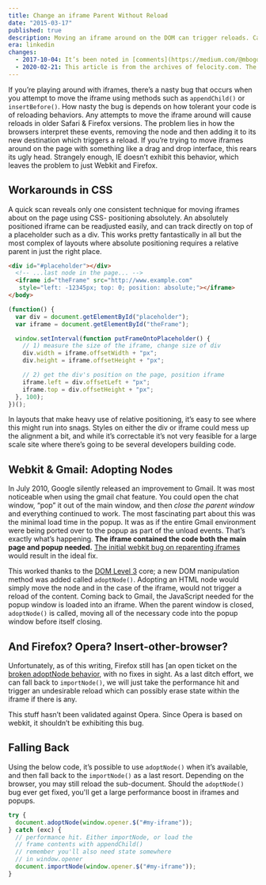 ```yaml
---
title: Change an iframe Parent Without Reload
date: "2015-03-17"
published: true
description: Moving an iframe around on the DOM can trigger reloads. Can something be done about it?
era: linkedin
changes:
  - 2017-10-04: It’s been noted in [comments](https://medium.com/@mbogdan/even-in-webkit-support-for-the-so-called-magic-iframe-has-been-removed-882a27d1bf15) and confirmed that the reparenting with `adoptNode()` no longer works and will instead cause the iframe to reload. Based on the [bug report](https://bugs.webkit.org/show_bug.cgi?id=13574), we’re also not likely to see this situation change either.
  - 2020-02-21: This article is from the archives of felocity.com. The original published article can be found via the [internet wayback machine](https://web.archive.org/web/20130410103709/http://www.felocity.com/article/insertbefore_appendchild_and_reloading_iframes/). It has recieved a quick once-over to modernize the content where applicable, but may contain references and links to code that is dead, unloved, or may simply no longer apply to modern web development.
---
```


If you’re playing around with iframes, there’s a nasty bug that occurs when you attempt to move the iframe using methods such as `appendChild()` or `insertBefore()`. How nasty the bug is depends on how tolerant your code is of reloading behaviors. Any attempts to move the iframe around will cause reloads in older Safari & Firefox versions. The problem lies in how the browsers interpret these events, removing the node and then adding it to its new destination which triggers a reload. If you’re trying to move iframes around on the page with something like a drag and drop interface, this rears its ugly head. Strangely enough, IE doesn’t exhibit this behavior, which leaves the problem to just Webkit and Firefox.

## Workarounds in CSS

A quick scan reveals only one consistent technique for moving iframes about on the page using CSS- positioning absolutely. An absolutely positioned iframe can be readjusted easily, and can track directly on top of a placeholder such as a div. This works pretty fantastically in all but the most complex of layouts where absolute positioning requires a relative parent in just the right place.

```html
<div id="#placeholder"></div>
  <!-- ...last node in the page... -->
  <iframe id="theFrame" src="http://www.example.com"
   style="left: -12345px; top: 0; position: absolute;"></iframe>
</body>
```

```js
(function() {
  var div = document.getElementById("placeholder");
  var iframe = document.getElementById("theFrame");

  window.setInterval(function putFrameOntoPlaceholder() {
    // 1) measure the size of the iframe, change size of div
    div.width = iframe.offsetWidth + "px";
    div.height = iframe.offsetHeight + "px";

    // 2) get the div's position on the page, position iframe
    iframe.left = div.offsetLeft + "px";
    iframe.top = div.offsetHeight + "px";
  }, 100);
})();
```

In layouts that make heavy use of relative positioning, it’s easy to see where this might run into snags. Styles on either the div or iframe could mess up the alignment a bit, and while it’s correctable it’s not very feasible for a large scale site where there’s going to be several developers building code.

## Webkit & Gmail: Adopting Nodes

In July 2010, Google silently released an improvement to Gmail. It was most noticeable when using the gmail chat feature. You could open the chat window, “pop” it out of the main window, and then _close the parent window_ and everything continued to work. The most fascinating part about this was the minimal load time in the popup. It was as if the entire Gmail environment were being ported over to the popup as part of the unload events. That’s exactly what’s happening. **The iframe contained the code both the main page and popup needed.** [The initial webkit bug on reparenting iframes](https://bugs.webkit.org/show_bug.cgi?id=32848) would result in the ideal fix.

This worked thanks to the [DOM Level 3](http://www.w3.org/TR/DOM-Level-3-Core/core.html) core; a new DOM manipulation method was added called `adoptNode()`. Adopting an HTML node would simply move the node and in the case of the iframe, would not trigger a reload of the content. Coming back to Gmail, the JavaScript needed for the popup window is loaded into an iframe. When the parent window is closed, `adoptNode()` is called, moving all of the necessary code into the popup window before itself closing.

## And Firefox? Opera? Insert-other-browser?

Unfortunately, as of this writing, Firefox still has [an open ticket on the [broken adoptNode behavior](https://bugzilla.mozilla.org/show_bug.cgi?id=254144), with no fixes in sight. As a last ditch effort, we can fall back to `importNode()`, we will just take the performance hit and trigger an undesirable reload which can possibly erase state within the iframe if there is any.

This stuff hasn’t been validated against Opera. Since Opera is based on webkit, it shouldn’t be exhibiting this bug.

## Falling Back

Using the below code, it’s possible to use `adoptNode()` when it’s available, and then fall back to the `importNode()` as a last resort. Depending on the browser, you may still reload the sub-document. Should the `adoptNode()` bug ever get fixed, you'll get a large performance boost in iframes and popups.

```js
try {
  document.adoptNode(window.opener.$("#my-iframe"));
} catch (exc) {
  // performance hit. Either importNode, or load the
  // frame contents with appendChild()
  // remember you'll also need state somewhere
  // in window.opener
  document.importNode(window.opener.$("#my-iframe"));
}
```

